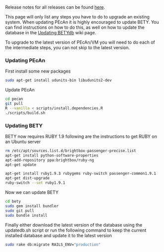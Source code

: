 Release notes for all releases can be found [here](https://github.com/PecanProject/pecan/releases).

This page will only list any steps you have to do to upgrade an existing system. When updating PEcAn it is highly encouraged to update BETY. You can find instructions on how to do this, as well on how to update the database in the [Updating BETYdb](https://github.com/PecanProject/bety/wiki/Updating-BETY) wiki page.

To upgrade to the latest version of PEcAn/VM you will need to do each of the intermediate steps, you can not skip to the latest version.

### Updating PEcAn

First install some new packages
```bash
sudo apt-get install udunits-bin libudunits2-dev
```

Update PEcAn
```bash
cd pecan
git pull
R --vanilla < scripts/install.dependencies.R
./scripts/build.sh
```

### Updating BETY

BETY now requires RUBY 1.9 following are the instructions to get RUBY on an Ubuntu server
```bash
rm /etc/apt/sources.list.d/brightbox-passenger-precise.list 
apt-get install python-software-properties
apt-add-repository ppa:brightbox/ruby-ng
apt-get update

apt-get install ruby1.9.3 rubygems ruby-switch passenger-common1.9.1
apt-get dist-upgrade
ruby-switch --set ruby1.9.1
```

Now we can update BETY
```bash
cd bety
sudo gem install bundler
sudo git pull
sudo bundle install
```

Finally either download the latest version of the database using the updatedb.sh script or run the following command to keep the current installed database and update it to the latest version
```bash
sudo rake db:migrate RAILS_ENV="production"
```